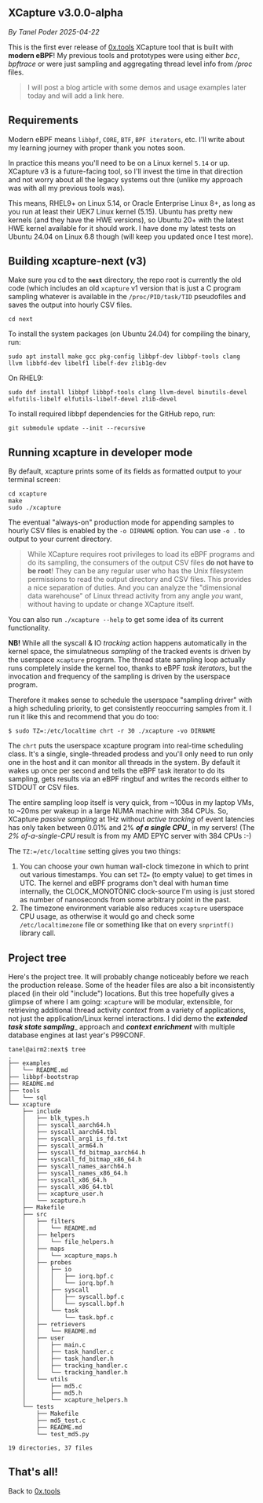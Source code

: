 ## XCapture v3.0.0-alpha
_By Tanel Poder_
_2025-04-22_

This is the first ever release of [0x.tools](https://0x.tools) XCapture tool that is built with **modern eBPF**! My previous tools and prototypes were using either _bcc_, _bpftrace_ or were just sampling and aggregating thread level info from _/proc_ files.

> I will post a blog article with some demos and usage examples later today and will add a link here.

## Requirements

Modern eBPF means `libbpf`, `CORE`, `BTF`, `BPF iterators`, etc. I'll write about my learning journey with proper thank you notes soon.

In practice this means you'll need to be on a Linux kernel `5.14` or up. XCapture v3 is a future-facing tool, so I'll invest the time in that direction and not worry about all the legacy systems out thre (unlike my approach was with all my previous tools was).

This means, RHEL9+ on Linux 5.14, or Oracle Enterprise Linux 8+, as long as you run at least their UEK7 Linux kernel (5.15). Ubuntu has pretty new kernels (and they have the HWE versions), so Ubuntu 20+ with the latest HWE kernel available for it should work. I have done my latest tests on Ubuntu 24.04 on Linux 6.8 though (will keep you updated once I test more).

## Building xcapture-next (v3)

Make sure you cd to the **`next`** directory, the repo root is currently the old code (which includes an old `xcapture` v1 version that is just a C program sampling whatever is available in the `/proc/PID/task/TID` pseudofiles and saves the output into hourly CSV files.

```
cd next
```

To install the system packages (on Ubuntu 24.04) for compiling the binary, run:

```
sudo apt install make gcc pkg-config libbpf-dev libbpf-tools clang llvm libbfd-dev libelf1 libelf-dev zlib1g-dev
```

On RHEL9:

```
sudo dnf install libbpf libbpf-tools clang llvm-devel binutils-devel elfutils-libelf elfutils-libelf-devel zlib-devel

```


To install required libbpf dependencies for the GitHub repo, run:

```
git submodule update --init --recursive
```

## Running xcapture in developer mode

By default, xcapture prints some of its fields as formatted output to your terminal screen:


```
cd xcapture
make
sudo ./xcapture
```

The eventual "always-on" production mode for appending samples to hourly CSV files is enabled by the `-o DIRNAME` option. You can use `-o .` to output to your current directory.

> While XCapture requires root privileges to load its eBPF programs and do its sampling, the consumers of the output CSV files **do not have to be root**! They can be any regular user who has the Unix filesystem permissions to read the output directory and CSV files. This provides a nice separation of duties. And you can analyze the "dimensional data warehouse" of Linux thread activity from any angle _you_ want, without having to update or change XCapture itself.

You can also run `./xcapture --help` to get some idea of its current functionality.

**NB!** While all the syscall & IO _tracking_ action happens automatically in the kernel space, the simulatneous _sampling_ of the tracked events is driven by the userspace `xcapture` program. The thread state sampling loop actually runs completely inside the kernel too, thanks to eBPF _task iterators_, but the invocation and frequency of the sampling is driven by the userspace program.

Therefore it makes sense to schedule the userspace "sampling driver" with a high scheduling priority, to get consistently reoccurring samples from it. I run it like this and recommend that you do too:

```
$ sudo TZ=:/etc/localtime chrt -r 30 ./xcapture -vo DIRNAME

```

The `chrt` puts the userspace xcapture program into real-time scheduling class. It's a single, single-threaded prodess and you'll only need to run only one in the host and it can monitor all threads in the system. By default it wakes up once per second and tells the eBPF task iterator to do its sampling, gets results via an eBPF ringbuf and writes the records either to STDOUT or CSV files.

The entire sampling loop itself is very quick, from ~100us in my laptop VMs, to ~20ms per wakeup in a large NUMA machine with 384 CPUs. So, XCapture _passive sampling_ at 1Hz without _active tracking_ of event latencies has only taken between 0.01% and 2% _**of a single CPU**__ in my servers! (The _2% of-a-single-CPU_ result is from my AMD EPYC server with 384 CPUs :-)

The `TZ:=/etc/localtime` setting gives you two things:

1) You can choose your own human wall-clock timezone in which to print out various timestamps. You can set `TZ=` (to empty value) to get times in UTC. The kernel and eBPF programs don't deal with human time internally, the CLOCK\_MONOTONIC clock-source I'm using is just stored as number of nanoseconds from some arbitrary point in the past.
2) The timezone environment variable also reduces `xcapture` userspace CPU usage, as otherwise it would go and check some `/etc/localtimezone` file or something like that on every `snprintf()` library call.

## Project tree

Here's the project tree. It will probably change noticeably before we reach the production release. Some of the header files are also a bit inconsistently placed (in their old "include") locations. But this tree hopefully gives a glimpse of where I am going: `xcapture` will be modular, extensible, for retrieving additional thread activity _context_ from a variety of applications, not just the application/Linux kernel interactions. I did demo the _**extended task state sampling**__ approach and _**context enrichment**_ with multiple database engines at last year's P99CONF.

```
tanel@airm2:next$ tree
.
├── examples
│   └── README.md
├── libbpf-bootstrap
├── README.md
├── tools
│   └── sql
└── xcapture
    ├── include
    │   ├── blk_types.h
    │   ├── syscall_aarch64.h
    │   ├── syscall_aarch64.tbl
    │   ├── syscall_arg1_is_fd.txt
    │   ├── syscall_arm64.h
    │   ├── syscall_fd_bitmap_aarch64.h
    │   ├── syscall_fd_bitmap_x86_64.h
    │   ├── syscall_names_aarch64.h
    │   ├── syscall_names_x86_64.h
    │   ├── syscall_x86_64.h
    │   ├── syscall_x86_64.tbl
    │   ├── xcapture_user.h
    │   └── xcapture.h
    ├── Makefile
    ├── src
    │   ├── filters
    │   │   └── README.md
    │   ├── helpers
    │   │   └── file_helpers.h
    │   ├── maps
    │   │   └── xcapture_maps.h
    │   ├── probes
    │   │   ├── io
    │   │   │   ├── iorq.bpf.c
    │   │   │   └── iorq.bpf.h
    │   │   ├── syscall
    │   │   │   ├── syscall.bpf.c
    │   │   │   └── syscall.bpf.h
    │   │   └── task
    │   │       └── task.bpf.c
    │   ├── retrievers
    │   │   └── README.md
    │   ├── user
    │   │   ├── main.c
    │   │   ├── task_handler.c
    │   │   ├── task_handler.h
    │   │   ├── tracking_handler.c
    │   │   └── tracking_handler.h
    │   └── utils
    │       ├── md5.c
    │       ├── md5.h
    │       └── xcapture_helpers.h
    └── tests
        ├── Makefile
        ├── md5_test.c
        ├── README.md
        └── test_md5.py

19 directories, 37 files
```

## That's all!

Back to [0x.tools](https://0x.tools)


